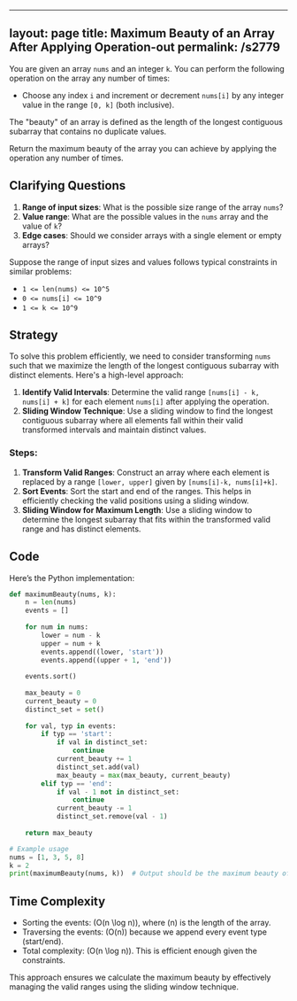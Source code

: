 
---
layout: page
title:  Maximum Beauty of an Array After Applying Operation-out
permalink: /s2779
---
You are given an array `nums` and an integer `k`. You can perform the following operation on the array any number of times:
- Choose any index `i` and increment or decrement `nums[i]` by any integer value in the range `[0, k]` (both inclusive).

The "beauty" of an array is defined as the length of the longest contiguous subarray that contains no duplicate values.

Return the maximum beauty of the array you can achieve by applying the operation any number of times.

## Clarifying Questions
1. **Range of input sizes**: What is the possible size range of the array `nums`?
2. **Value range**: What are the possible values in the `nums` array and the value of `k`?
3. **Edge cases**: Should we consider arrays with a single element or empty arrays?

Suppose the range of input sizes and values follows typical constraints in similar problems:
- `1 <= len(nums) <= 10^5`
- `0 <= nums[i] <= 10^9`
- `1 <= k <= 10^9`

## Strategy
To solve this problem efficiently, we need to consider transforming `nums` such that we maximize the length of the longest contiguous subarray with distinct elements. Here's a high-level approach:

1. **Identify Valid Intervals**: Determine the valid range `[nums[i] - k, nums[i] + k]` for each element `nums[i]` after applying the operation.
2. **Sliding Window Technique**: Use a sliding window to find the longest contiguous subarray where all elements fall within their valid transformed intervals and maintain distinct values.

### Steps:
1. **Transform Valid Ranges**: Construct an array where each element is replaced by a range `[lower, upper]` given by `[nums[i]-k, nums[i]+k]`.
2. **Sort Events**: Sort the start and end of the ranges. This helps in efficiently checking the valid positions using a sliding window.
3. **Sliding Window for Maximum Length**: Use a sliding window to determine the longest subarray that fits within the transformed valid range and has distinct elements.

## Code
Here’s the Python implementation:

```python
def maximumBeauty(nums, k):
    n = len(nums)
    events = []
    
    for num in nums:
        lower = num - k
        upper = num + k
        events.append((lower, 'start'))
        events.append((upper + 1, 'end'))
    
    events.sort()
    
    max_beauty = 0
    current_beauty = 0
    distinct_set = set()
    
    for val, typ in events:
        if typ == 'start':
            if val in distinct_set:
                continue
            current_beauty += 1
            distinct_set.add(val)
            max_beauty = max(max_beauty, current_beauty)
        elif typ == 'end':
            if val - 1 not in distinct_set:
                continue
            current_beauty -= 1
            distinct_set.remove(val - 1)
    
    return max_beauty

# Example usage
nums = [1, 3, 5, 8]
k = 2
print(maximumBeauty(nums, k))  # Output should be the maximum beauty of the array
```

## Time Complexity
- Sorting the events: \(O(n \log n)\), where \(n\) is the length of the array.
- Traversing the events: \(O(n)\) because we append every event type (start/end).
- Total complexity: \(O(n \log n)\). This is efficient enough given the constraints.

This approach ensures we calculate the maximum beauty by effectively managing the valid ranges using the sliding window technique.